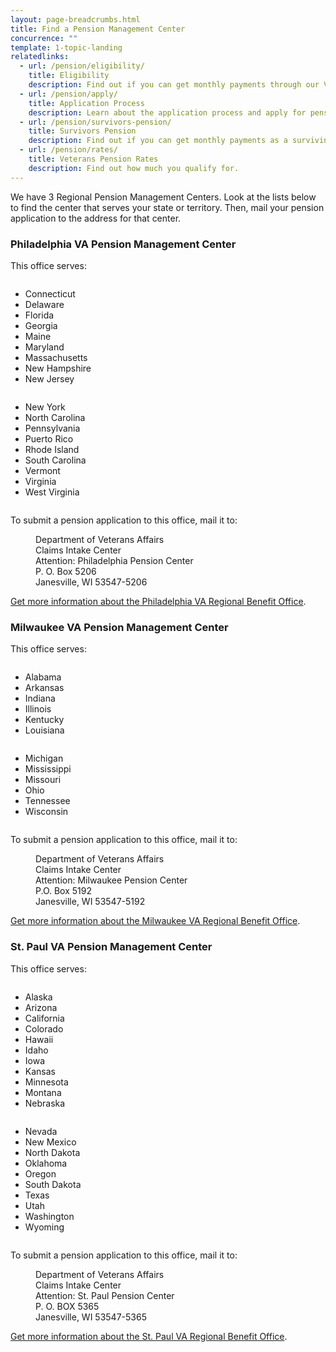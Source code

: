 ```yaml
---
layout: page-breadcrumbs.html
title: Find a Pension Management Center
concurrence: "" 
template: 1-topic-landing
relatedlinks:
  - url: /pension/eligibility/
    title: Eligibility
    description: Find out if you can get monthly payments through our Veterans Pension program.
  - url: /pension/apply/
    title: Application Process
    description: Learn about the application process and apply for pension benefits.
  - url: /pension/survivors-pension/
    title: Survivors Pension
    description: Find out if you can get monthly payments as a surviving spouse who’s not remarried, or as an unmarried child.
  - url: /pension/rates/
    title: Veterans Pension Rates 
    description: Find out how much you qualify for.     
---
```


<div class="va-introtext">

We have 3 Regional Pension Management Centers. Look at the lists below to find the center that serves your state or territory. Then, mail your pension application to the address for that center.

</div>

### Philadelphia VA Pension Management Center

This office serves:

<div class="small-12 usa-width-one-half medium-6 columns">
<ul>
<li>Connecticut</li>
<li>Delaware</li>
<li>Florida</li>
<li>Georgia</li>
<li>Maine</li>
<li>Maryland</li>
<li>Massachusetts</li>
<li>New Hampshire</li>
<li>New Jersey</li>
</ul>
</div>

<div class="small-12 usa-width-one-half medium-6 columns">
<ul>
<li>New York</li>
<li>North Carolina</li>
<li>Pennsylvania</li>
<li>Puerto Rico</li>
<li>Rhode Island</li>
<li>South Carolina</li>
<li>Vermont</li>
<li>Virginia</li>
<li>West Virginia</li>
</ul>
</div>

To submit a pension application to this office, mail it to:

<dl class="va-address-block">
<dd>Department of Veterans Affairs</dd>
<dd>Claims Intake Center</dd>
<dd>Attention:  Philadelphia Pension Center</dd>
<dd>P. O. Box 5206</dd>
<dd>Janesville, WI  53547-5206</dd>

</dl>

[Get more information about the Philadelphia VA Regional Benefit Office](http://www.benefits.va.gov/philadelphia/). 

### Milwaukee VA Pension Management Center

This office serves:

<div class="small-12 usa-width-one-half medium-6 columns">
<ul>
<li>Alabama</li>
<li>Arkansas</li>
<li>Indiana</li>
<li>Illinois</li>
<li>Kentucky</li>
<li>Louisiana</li>
</ul>
</div>

<div class="small-12 usa-width-one-half medium-6 columns">
<ul>
<li>Michigan</li>
<li>Mississippi</li>
<li>Missouri</li>
<li>Ohio</li>
<li>Tennessee</li>
<li>Wisconsin</li>
</ul>
</div>

To submit a pension application to this office, mail it to:

<dl class="va-address-block">
<dd>Department of Veterans Affairs</dd>
<dd>Claims Intake Center</dd>
<dd>Attention:  Milwaukee Pension Center</dd>
<dd>P.O. Box 5192</dd>
<dd>Janesville, WI 53547-5192</dd>

</dl>

[Get more information about the Milwaukee VA Regional Benefit Office](http://www.benefits.va.gov/milwaukee/). 

### St. Paul VA Pension Management Center

This office serves:

<div class="usa-grid-full">

<div class="small-12 usa-width-one-half medium-6 columns">
<ul>
<li>Alaska</li>
<li>Arizona</li>
<li>California</li>
<li>Colorado</li>
<li>Hawaii</li>
<li>Idaho</li>
<li>Iowa</li>
<li>Kansas</li>
<li>Minnesota</li>
<li>Montana</li>
<li>Nebraska</li>
</ul>
</div>

<div class="small-12 usa-width-one-half medium-6 columns">
<ul>
<li>Nevada</li>
<li>New Mexico</li>
<li>North Dakota</li>
<li>Oklahoma</li>
<li>Oregon</li>
<li>South Dakota</li>
<li>Texas</li>
<li>Utah</li>
<li>Washington</li>
<li>Wyoming</li>
</ul>
</div>

</div>

To submit a pension application to this office, mail it to:

<dl class="va-address-block">
<dd>Department of Veterans Affairs</dd>
<dd>Claims Intake Center</dd>
<dd>Attention:  St. Paul Pension Center</dd>
<dd>P. O. BOX 5365</dd>
<dd>Janesville, WI 53547-5365</dd>

</dl>

[Get more information about the St. Paul VA Regional Benefit Office](http://www.benefits.va.gov/stpaul/). 
